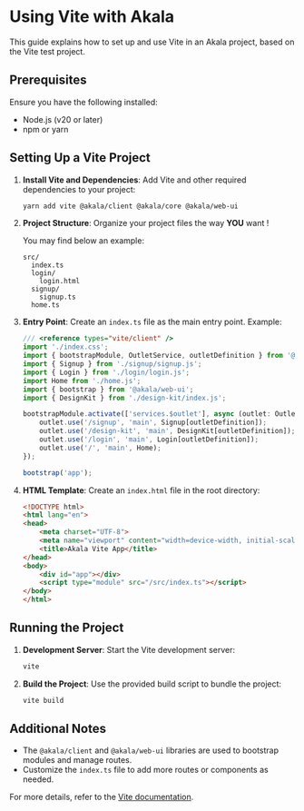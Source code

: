 # Using Vite with Akala

This guide explains how to set up and use Vite in an Akala project, based on the Vite test project.

## Prerequisites

Ensure you have the following installed:
- Node.js (v20 or later)
- npm or yarn

## Setting Up a Vite Project

1. **Install Vite and Dependencies**:
   Add Vite and other required dependencies to your project:
   ```bash
   yarn add vite @akala/client @akala/core @akala/web-ui
   ```

2. **Project Structure**:
   Organize your project files the way **YOU** want ! 

   You may find below an example:
   ```
   src/
     index.ts
     login/
       login.html
     signup/
       signup.ts
     home.ts
   ```

3. **Entry Point**:
   Create an `index.ts` file as the main entry point. Example:
   ```typescript
   /// <reference types="vite/client" />
   import './index.css';
   import { bootstrapModule, OutletService, outletDefinition } from '@akala/client';
   import { Signup } from './signup/signup.js';
   import { Login } from './login/login.js';
   import Home from './home.js';
   import { bootstrap } from '@akala/web-ui';
   import { DesignKit } from './design-kit/index.js';

   bootstrapModule.activate(['services.$outlet'], async (outlet: OutletService) => {
       outlet.use('/signup', 'main', Signup[outletDefinition]);
       outlet.use('/design-kit', 'main', DesignKit[outletDefinition]);
       outlet.use('/login', 'main', Login[outletDefinition]);
       outlet.use('/', 'main', Home);
   });

   bootstrap('app');
   ```

4. **HTML Template**:
   Create an `index.html` file in the root directory:
   ```html
   <!DOCTYPE html>
   <html lang="en">
   <head>
       <meta charset="UTF-8">
       <meta name="viewport" content="width=device-width, initial-scale=1.0">
       <title>Akala Vite App</title>
   </head>
   <body>
       <div id="app"></div>
       <script type="module" src="/src/index.ts"></script>
   </body>
   </html>
   ```

## Running the Project

1. **Development Server**:
   Start the Vite development server:
    ```bash
    vite
    ```

2. **Build the Project**:
   Use the provided build script to bundle the project:
   ```bash
   vite build
   ```

## Additional Notes

- The `@akala/client` and `@akala/web-ui` libraries are used to bootstrap modules and manage routes.
- Customize the `index.ts` file to add more routes or components as needed.

For more details, refer to the [Vite documentation](https://vitejs.dev/).
